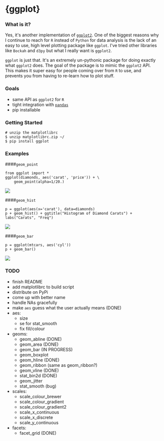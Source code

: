 # {ggplot}

### What is it?
Yes, it's another implementation of [`ggplot2`](https://github.com/hadley/ggplot2). One of the biggest reasons why I continue to reach for `R` instead of `Python` for data analysis is the lack of an easy to use, high level plotting package like `ggplot`. I've tried other libraries like `Bockah` and `d3py` but what I really want is `ggplot2`.

`ggplot` is just that. It's an extremely un-pythonic package for doing exactly what `ggplot2` does. The goal of the package is to mimic the `ggplot2` API. This makes it super easy for people coming over from `R` to use, and prevents you from having to re-learn how to plot stuff.

### Goals
- same API as `ggplot2` for `R`
- tight integration with [`pandas`](https://github.com/pydata/pandas)
- pip installable

### Getting Started
    # unzip the matplotlibrc
    $ unzip matplotlibrc.zip ~/
    $ pip install ggplot

### Examples
####`geom_point`
```
from ggplot import *
ggplot(diamonds, aes('carat', 'price')) + \
    geom_point(alpha=1/20.)
```
<img src="public/img/diamonds_geom_point_alpha.png">

####`geom_hist`
```
p = ggplot(aes(x='carat'), data=diamonds)
p + geom_hist() + ggtitle("Histogram of Diamond Carats") + labs("Carats", "Freq") 
```
<img src="public/img/diamonds_carat_hist.png">

####`geom_bar`
```
p = ggplot(mtcars, aes('cyl'))
p + geom_bar()
```
<img src="public/img/mtcars_geom_bar_cyl.png">


### TODO
- finish README
- add matplotlibrc to build script
- distribute on PyPi
- come up with better name
- handle NAs gracefully
- make `aes` guess what the user actually means (DONE)
- aes:
    - size
    - se for stat_smooth
    - fix fill/colour
- geoms:
    - geom_abline (DONE)
    - geom_area (DONE)
    - geom_bar (IN PROGRESS)
    - geom_boxplot
    - geom_hline (DONE)
    - geom_ribbon (same as geom_ribbon?)
    - geom_vline (DONE)
    - stat_bin2d (DONE)
    - geom_jitter
    - stat_smooth (bug)
- scales:
    - scale_colour_brewer
    - scale_colour_gradient
    - scale_colour_gradient2
    - scale_x_continuous
    - scale_x_discrete
    - scale_y_continuous
- facets:
    - facet_grid (DONE)

